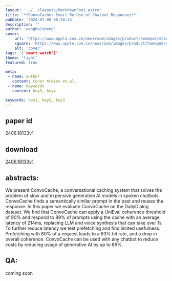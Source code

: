```yaml
---
layout: '../../layouts/MarkdownPost.astro'
title: '**ConvoCache: Smart Re-Use of Chatbot Responses**'
pubDate: '2024-07-09 06:58:24'
description: ''
author: 'wanghaisheng'
cover:
    url: 'https://www.apple.com.cn/newsroom/images/product/homepod/standard/Apple-HomePod-hero-230118_big.jpg.large_2x.jpg'
    square: 'https://www.apple.com.cn/newsroom/images/product/homepod/standard/Apple-HomePod-hero-230118_big.jpg.large_2x.jpg'
    alt: 'cover'
tags: '['smart watch']' 
theme: 'light'
featured: true

meta:
 - name: author
   content: Conor Atkins et.al.
 - name: keywords
   content: key3, key4

keywords: key1, key2, key3
---
```


## paper id
2406.18133v1
## download
[2406.18133v1](http://arxiv.org/abs/2406.18133v1)
## abstracts:
We present ConvoCache, a conversational caching system that solves the problem of slow and expensive generative AI models in spoken chatbots. ConvoCache finds a semantically similar prompt in the past and reuses the response. In this paper we evaluate ConvoCache on the DailyDialog dataset. We find that ConvoCache can apply a UniEval coherence threshold of 90% and respond to 89% of prompts using the cache with an average latency of 214ms, replacing LLM and voice synthesis that can take over 1s. To further reduce latency we test prefetching and find limited usefulness. Prefetching with 80% of a request leads to a 63% hit rate, and a drop in overall coherence. ConvoCache can be used with any chatbot to reduce costs by reducing usage of generative AI by up to 89%.
## QA:
coming soon
